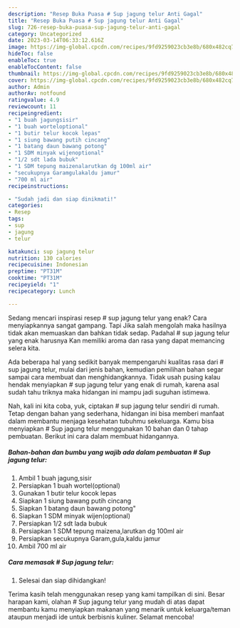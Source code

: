 ```yaml
---
description: "Resep Buka Puasa # Sup jagung telur Anti Gagal"
title: "Resep Buka Puasa # Sup jagung telur Anti Gagal"
slug: 726-resep-buka-puasa-sup-jagung-telur-anti-gagal
category: Uncategorized
date: 2023-03-14T06:33:12.616Z
image: https://img-global.cpcdn.com/recipes/9fd9259023cb3e8b/680x482cq70/sup-jagung-telur-foto-resep-utama.jpg
hideToc: false
enableToc: true
enableTocContent: false
thumbnail: https://img-global.cpcdn.com/recipes/9fd9259023cb3e8b/680x482cq70/sup-jagung-telur-foto-resep-utama.jpg
cover: https://img-global.cpcdn.com/recipes/9fd9259023cb3e8b/680x482cq70/sup-jagung-telur-foto-resep-utama.jpg
author: Admin
authorAv: notfound
ratingvalue: 4.9
reviewcount: 11
recipeingredient:
- "1 buah jagungsisir"
- "1 buah worteloptional"
- "1 butir telur kocok lepas"
- "1 siung bawang putih cincang"
- "1 batang daun bawang potong"
- "1 SDM minyak wijenoptional"
- "1/2 sdt lada bubuk"
- "1 SDM tepung maizenalarutkan dg 100ml air"
- "secukupnya Garamgulakaldu jamur"
- "700 ml air"
recipeinstructions:

- "Sudah jadi dan siap dinikmati!"
categories:
- Resep
tags:
- sup
- jagung
- telur

katakunci: sup jagung telur 
nutrition: 130 calories
recipecuisine: Indonesian
preptime: "PT31M"
cooktime: "PT31M"
recipeyield: "1"
recipecategory: Lunch

---
```



Sedang mencari inspirasi resep # sup jagung telur yang enak? Cara menyiapkannya sangat gampang. Tapi Jika salah mengolah maka hasilnya tidak akan memuaskan dan bahkan tidak sedap. Padahal # sup jagung telur yang enak harusnya Kan memiliki aroma dan rasa yang dapat memancing selera kita.




Ada beberapa hal yang sedikit banyak mempengaruhi kualitas rasa dari # sup jagung telur, mulai dari jenis bahan, kemudian pemilihan bahan segar sampai cara membuat dan menghidangkannya. Tidak usah pusing kalau hendak menyiapkan # sup jagung telur yang enak di rumah, karena asal sudah tahu triknya maka hidangan ini mampu jadi suguhan istimewa.


Nah, kali ini kita coba, yuk, ciptakan # sup jagung telur sendiri di rumah. Tetap dengan bahan yang sederhana, hidangan ini bisa memberi manfaat dalam membantu menjaga kesehatan tubuhmu sekeluarga. Kamu bisa menyiapkan # Sup jagung telur menggunakan 10 bahan dan 0 tahap pembuatan. Berikut ini cara dalam membuat hidangannya.

<!--inarticleads1-->

##### Bahan-bahan dan bumbu yang wajib ada dalam pembuatan # Sup jagung telur:

1. Ambil 1 buah jagung,sisir
1. Persiapkan 1 buah wortel(optional)
1. Gunakan 1 butir telur kocok lepas
1. Siapkan 1 siung bawang putih cincang
1. Siapkan 1 batang daun bawang potong&#34;
1. Siapkan 1 SDM minyak wijen(optional)
1. Persiapkan 1/2 sdt lada bubuk
1. Persiapkan 1 SDM tepung maizena,larutkan dg 100ml air
1. Persiapkan secukupnya Garam,gula,kaldu jamur
1. Ambil 700 ml air




<!--inarticleads2-->

##### Cara memasak # Sup jagung telur:


1. Selesai dan siap dihidangkan!



Terima kasih telah menggunakan resep yang kami tampilkan di sini. Besar harapan kami, olahan # Sup jagung telur yang mudah di atas dapat membantu kamu menyiapkan makanan yang menarik untuk keluarga/teman ataupun menjadi ide untuk berbisnis kuliner. Selamat mencoba!

